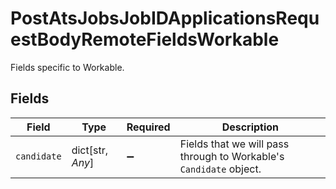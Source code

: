 # PostAtsJobsJobIDApplicationsRequestBodyRemoteFieldsWorkable

Fields specific to Workable.


## Fields

| Field                                                              | Type                                                               | Required                                                           | Description                                                        |
| ------------------------------------------------------------------ | ------------------------------------------------------------------ | ------------------------------------------------------------------ | ------------------------------------------------------------------ |
| `candidate`                                                        | dict[str, *Any*]                                                   | :heavy_minus_sign:                                                 | Fields that we will pass through to Workable's `Candidate` object. |